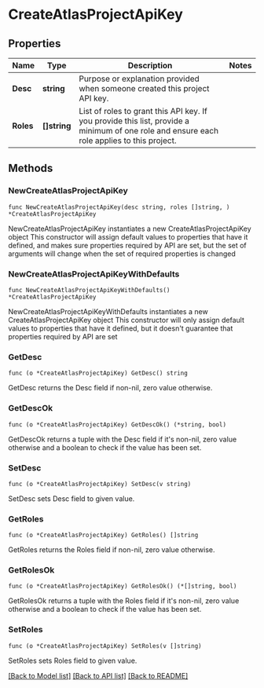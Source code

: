 # CreateAtlasProjectApiKey

## Properties

Name | Type | Description | Notes
------------ | ------------- | ------------- | -------------
**Desc** | **string** | Purpose or explanation provided when someone created this project API key. | 
**Roles** | **[]string** | List of roles to grant this API key. If you provide this list, provide a minimum of one role and ensure each role applies to this project. | 

## Methods

### NewCreateAtlasProjectApiKey

`func NewCreateAtlasProjectApiKey(desc string, roles []string, ) *CreateAtlasProjectApiKey`

NewCreateAtlasProjectApiKey instantiates a new CreateAtlasProjectApiKey object
This constructor will assign default values to properties that have it defined,
and makes sure properties required by API are set, but the set of arguments
will change when the set of required properties is changed

### NewCreateAtlasProjectApiKeyWithDefaults

`func NewCreateAtlasProjectApiKeyWithDefaults() *CreateAtlasProjectApiKey`

NewCreateAtlasProjectApiKeyWithDefaults instantiates a new CreateAtlasProjectApiKey object
This constructor will only assign default values to properties that have it defined,
but it doesn't guarantee that properties required by API are set

### GetDesc

`func (o *CreateAtlasProjectApiKey) GetDesc() string`

GetDesc returns the Desc field if non-nil, zero value otherwise.

### GetDescOk

`func (o *CreateAtlasProjectApiKey) GetDescOk() (*string, bool)`

GetDescOk returns a tuple with the Desc field if it's non-nil, zero value otherwise
and a boolean to check if the value has been set.

### SetDesc

`func (o *CreateAtlasProjectApiKey) SetDesc(v string)`

SetDesc sets Desc field to given value.

### GetRoles

`func (o *CreateAtlasProjectApiKey) GetRoles() []string`

GetRoles returns the Roles field if non-nil, zero value otherwise.

### GetRolesOk

`func (o *CreateAtlasProjectApiKey) GetRolesOk() (*[]string, bool)`

GetRolesOk returns a tuple with the Roles field if it's non-nil, zero value otherwise
and a boolean to check if the value has been set.

### SetRoles

`func (o *CreateAtlasProjectApiKey) SetRoles(v []string)`

SetRoles sets Roles field to given value.


[[Back to Model list]](../README.md#documentation-for-models) [[Back to API list]](../README.md#documentation-for-api-endpoints) [[Back to README]](../README.md)



